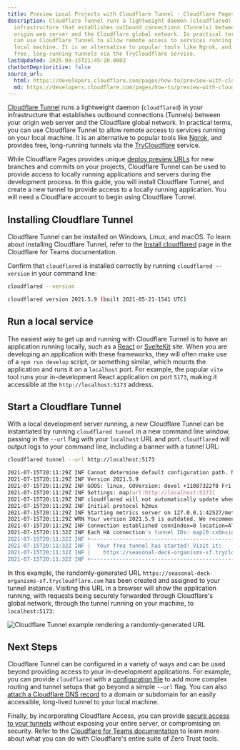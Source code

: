 ```yaml
---
title: Preview Local Projects with Cloudflare Tunnel · Cloudflare Pages docs
description: Cloudflare Tunnel runs a lightweight daemon (cloudflared) in your
  infrastructure that establishes outbound connections (Tunnels) between your
  origin web server and the Cloudflare global network. In practical terms, you
  can use Cloudflare Tunnel to allow remote access to services running on your
  local machine. It is an alternative to popular tools like Ngrok, and provides
  free, long-running tunnels via the TryCloudflare service.
lastUpdated: 2025-09-15T21:45:20.000Z
chatbotDeprioritize: false
source_url:
  html: https://developers.cloudflare.com/pages/how-to/preview-with-cloudflare-tunnel/
  md: https://developers.cloudflare.com/pages/how-to/preview-with-cloudflare-tunnel/index.md
---
```


[Cloudflare Tunnel](https://developers.cloudflare.com/cloudflare-one/connections/connect-networks/) runs a lightweight daemon (`cloudflared`) in your infrastructure that establishes outbound connections (Tunnels) between your origin web server and the Cloudflare global network. In practical terms, you can use Cloudflare Tunnel to allow remote access to services running on your local machine. It is an alternative to popular tools like [Ngrok](https://ngrok.com), and provides free, long-running tunnels via the [TryCloudflare](https://developers.cloudflare.com/cloudflare-one/connections/connect-networks/do-more-with-tunnels/trycloudflare/) service.

While Cloudflare Pages provides unique [deploy preview URLs](https://developers.cloudflare.com/pages/configuration/preview-deployments/) for new branches and commits on your projects, Cloudflare Tunnel can be used to provide access to locally running applications and servers during the development process. In this guide, you will install Cloudflare Tunnel, and create a new tunnel to provide access to a locally running application. You will need a Cloudflare account to begin using Cloudflare Tunnel.

## Installing Cloudflare Tunnel

Cloudflare Tunnel can be installed on Windows, Linux, and macOS. To learn about installing Cloudflare Tunnel, refer to the [Install cloudflared](https://developers.cloudflare.com/cloudflare-one/connections/connect-networks/downloads/) page in the Cloudflare for Teams documentation.

Confirm that `cloudflared` is installed correctly by running `cloudflared --version` in your command line:

```sh
cloudflared --version
```

```sh
cloudflared version 2021.5.9 (built 2021-05-21-1541 UTC)
```

## Run a local service

The easiest way to get up and running with Cloudflare Tunnel is to have an application running locally, such as a [React](https://developers.cloudflare.com/pages/framework-guides/deploy-a-react-site/) or [SvelteKit](https://developers.cloudflare.com/pages/framework-guides/deploy-a-svelte-kit-site/) site. When you are developing an application with these frameworks, they will often make use of a `npm run develop` script, or something similar, which mounts the application and runs it on a `localhost` port. For example, the popular `vite` tool runs your in-development React application on port `5173`, making it accessible at the `http://localhost:5173` address.

## Start a Cloudflare Tunnel

With a local development server running, a new Cloudflare Tunnel can be instantiated by running `cloudflared tunnel` in a new command line window, passing in the `--url` flag with your `localhost` URL and port. `cloudflared` will output logs to your command line, including a banner with a tunnel URL:

```sh
cloudflared tunnel --url http://localhost:5173
```

```sh
2021-07-15T20:11:29Z INF Cannot determine default configuration path. No file [config.yml config.yaml] in [~/.cloudflared ~/.cloudflare-warp ~/cloudflare-warp /etc/cloudflared /usr/local/etc/cloudflared]
2021-07-15T20:11:29Z INF Version 2021.5.9
2021-07-15T20:11:29Z INF GOOS: linux, GOVersion: devel +11087322f8 Fri Nov 13 03:04:52 2020 +0100, GoArch: amd64
2021-07-15T20:11:29Z INF Settings: map[url:http://localhost:5173]
2021-07-15T20:11:29Z INF cloudflared will not automatically update when run from the shell. To enable auto-updates, run cloudflared as a service: https://developers.cloudflare.com/argo-tunnel/reference/service/
2021-07-15T20:11:29Z INF Initial protocol h2mux
2021-07-15T20:11:29Z INF Starting metrics server on 127.0.0.1:42527/metrics
2021-07-15T20:11:29Z WRN Your version 2021.5.9 is outdated. We recommend upgrading it to 2021.7.0
2021-07-15T20:11:29Z INF Connection established connIndex=0 location=ATL
2021-07-15T20:11:32Z INF Each HA connection's tunnel IDs: map[0:cx0nsiqs81fhrfb82pcq075kgs6cybr86v9vdv8vbcgu91y2nthg]
2021-07-15T20:11:32Z INF +-------------------------------------------------------------+
2021-07-15T20:11:32Z INF |  Your free tunnel has started! Visit it:                    |
2021-07-15T20:11:32Z INF |    https://seasonal-deck-organisms-sf.trycloudflare.com     |
2021-07-15T20:11:32Z INF +-------------------------------------------------------------+
```

In this example, the randomly-generated URL `https://seasonal-deck-organisms-sf.trycloudflare.com` has been created and assigned to your tunnel instance. Visiting this URL in a browser will show the application running, with requests being securely forwarded through Cloudflare's global network, through the tunnel running on your machine, to `localhost:5173`:

![Cloudflare Tunnel example rendering a randomly-generated URL](https://developers.cloudflare.com/_astro/tunnel.DK_OjmvC_Z1Wv9CW.webp)

## Next Steps

Cloudflare Tunnel can be configured in a variety of ways and can be used beyond providing access to your in-development applications. For example, you can provide `cloudflared` with a [configuration file](https://developers.cloudflare.com/cloudflare-one/connections/connect-networks/do-more-with-tunnels/local-management/configuration-file/) to add more complex routing and tunnel setups that go beyond a simple `--url` flag. You can also [attach a Cloudflare DNS record](https://developers.cloudflare.com/cloudflare-one/connections/connect-networks/routing-to-tunnel/dns/) to a domain or subdomain for an easily accessible, long-lived tunnel to your local machine.

Finally, by incorporating Cloudflare Access, you can provide [secure access to your tunnels](https://developers.cloudflare.com/cloudflare-one/applications/configure-apps/self-hosted-public-app/) without exposing your entire server, or compromising on security. Refer to the [Cloudflare for Teams documentation](https://developers.cloudflare.com/cloudflare-one/) to learn more about what you can do with Cloudflare's entire suite of Zero Trust tools.

